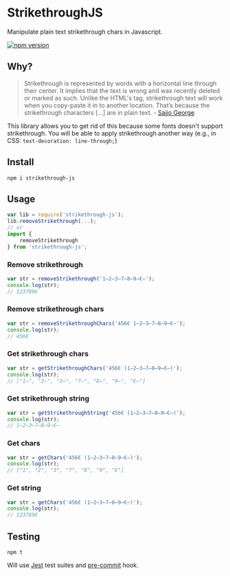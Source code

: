 # StrikethroughJS
Manipulate plain text strikethrough chars in Javascript.

[![npm version](https://badge.fury.io/js/strikethrough-js.svg)](https://badge.fury.io/js/strikethrough-js)

## Why?
> Strikethrough is represented by words with a horizontal line through their center. It implies that the text is wrong and was recently deleted or marked as such. Unlike the HTML's tag, strikethrough text will work when you copy-paste it in to another location. That’s because the strikethrough characters [...] are in plain text. - [Saijo George](https://saijogeorge.com/strikethrough-text-generator/)

This library allows you to get rid of this because some fonts doesn't support strikethrough. You will be able to apply strikethrough another way (e.g., in CSS: `text-decoration: line-through;`)

## Install
```npm
npm i strikethrough-js
```

## Usage
```javascript
var lib = require('strikethrough-js');
lib.removeStrikethrough(...);
// or
import {
    removeStrikethrough
} from 'strikethrough-js';
```

### Remove strikethrough
```javascript
var str = removeStrikethrough('1̶2̶3̶7̶8̶9̶€̶');
console.log(str);
// 123789€
```

### Remove strikethrough chars
```javascript
var str = removeStrikethroughChars('456€ 1̶2̶3̶7̶8̶9̶€̶');
console.log(str);
// 456€ 
```

### Get strikethrough chars
```javascript
var str = getStrikethroughChars('456€ (1̶2̶3̶7̶8̶9̶€̶)');
console.log(str);
// ["1̶", "2̶", "3̶", "7̶", "8̶", "9̶", "€̶"]
```

### Get strikethrough string
```javascript
var str = getStrikethroughString('456€ (1̶2̶3̶7̶8̶9̶€̶)');
console.log(str);
// 1̶2̶3̶7̶8̶9̶€̶
```

### Get chars
```javascript
var str = getChars('456€ (1̶2̶3̶7̶8̶9̶€̶)');
console.log(str);
// ["1", "2", "3", "7", "8", "9", "€"]
```

### Get string
```javascript
var str = getChars('456€ (1̶2̶3̶7̶8̶9̶€̶)');
console.log(str);
// 123789€
```

## Testing
```npm
npm t
```
Will use [Jest](https://jestjs.io/) test suites and [pre-commit](https://pre-commit.com/) hook.
